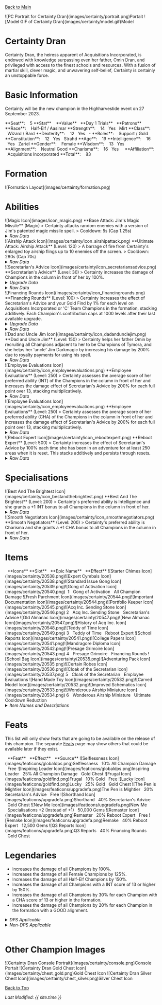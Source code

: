[Back to Main](index.md)

<span class="championPortraitsRow">
    <span class="championPortraitsImage">
        ![PC Portrait for Certainty Dran](images/certainty/portrait.png)Portait
    </span>
    <span class="championPortraitsImage">
        ![Model GIF of Certainty Dran](images/certainty/model.gif)Model
    </span>
</span>

# Certainty Dran

Certainty Dran, the heiress apparent of Acquisitions Incorporated, is endowed with knowledge surpassing even her father, Omin Dran, and privileged with access to the finest schools and resources. With a fusion of martial skill, clever magic, and unwavering self-belief, Certainty is certainly an unstoppable force.

# Basic Information

Certainty will be the new champion in the Highharvestide event on 27 September 2023.

<span class="champStatsTableColumn">
    <span class="champStatsTableRow">
        <span class="champStatsTableInfoHeader">
            <span style="margin-right:4px;">**Seat**:</span>
        </span>
        <span class="champStatsTableInfo">
            <span style="margin-left:8px;">5</span>
        </span>
        <span class="champStatsTableStatHeader">
            <span style="margin-right:4px;">**Stat**</span>
        </span>
        <span class="champStatsTableStatsHeader">
            <span style="margin-left:8px;">**Value**</span>
        </span>
        <span class="champStatsTableTrialsHeader">
            <span style="margin-left:8px;">**Day 1 Trials**</span>
        </span>
        <span class="champStatsTablePatronsHeader">
            <span style="margin-left:8px;">**Patrons**</span>
        </span>
    </span>
    <span class="champStatsTableRow">
        <span class="champStatsTableInfoHeader">
            <span style="margin-right:4px;">**Race**:</span>
        </span>
        <span class="champStatsTableInfo">
            <span style="margin-left:8px;">Half-Elf / Aasimar</span>
        </span>
        <span class="champStatsTableStatHeader">
            <span style="margin-right:4px;">**Strength**:</span>
        </span>
        <span class="champStatsTableStats">
            <span style="margin-left:8px;">14</span>
        </span>
        <span class="champStatsTableTrials">
            <span style="margin-left:8px;">Yes</span>
        </span>
        <span class="champStatsTablePatrons">
            <span style="margin-left:8px;">Mirt</span>
        </span>
    </span>
    <span class="champStatsTableRow">
        <span class="champStatsTableInfoHeader">
            <span style="margin-right:4px;">**Class**:</span>
        </span>
        <span class="champStatsTableInfo">
            <span style="margin-left:8px;">Wizard / Bard</span>
        </span>
        <span class="champStatsTableStatHeader">
            <span style="margin-right:4px;">**Dexterity**:</span>
        </span>
        <span class="champStatsTableStats">
            <span style="margin-left:8px;">12</span>
        </span>
        <span class="champStatsTableTrials">
            <span style="margin-left:8px;">Yes</span>
        </span>
        <span class="champStatsTablePatrons">
            <span style="margin-left:8px;">-</span>
        </span>
    </span>
    <span class="champStatsTableRow">
        <span class="champStatsTableInfoHeader">
            <span style="margin-right:4px;">**Roles**:</span>
        </span>
        <span class="champStatsTableInfo">
            <span style="margin-left:8px;">Support / Gold</span>
        </span>
        <span class="champStatsTableStatHeader">
            <span style="margin-right:4px;">**Constitution**:</span>
        </span>
        <span class="champStatsTableStats">
            <span style="margin-left:8px;">12</span>
        </span>
        <span class="champStatsTableTrials">
            <span style="margin-left:8px;">Yes</span>
        </span>
        <span class="champStatsTablePatrons">
            <span style="margin-left:8px;">Strahd</span>
        </span>
    </span>
    <span class="champStatsTableRow">
        <span class="champStatsTableInfoHeader">
            <span style="margin-right:4px;">**Age**:</span>
        </span>
        <span class="champStatsTableInfo">
            <span style="margin-left:8px;">19</span>
        </span>
        <span class="champStatsTableStatHeader">
            <span style="margin-right:4px;">**Intelligence**:</span>
        </span>
        <span class="champStatsTableStats">
            <span style="margin-left:8px;">16</span>
        </span>
        <span class="champStatsTableTrials">
            <span style="margin-left:8px;">Yes</span>
        </span>
        <span class="champStatsTablePatrons">
            <span style="margin-left:8px;">Zariel</span>
        </span>
    </span>
    <span class="champStatsTableRow">
        <span class="champStatsTableInfoHeader">
            <span style="margin-right:4px;">**Gender**:</span>
        </span>
        <span class="champStatsTableInfo">
            <span style="margin-left:8px;">Female</span>
        </span>
        <span class="champStatsTableStatHeader">
            <span style="margin-right:4px;">**Wisdom**:</span>
        </span>
        <span class="champStatsTableStats">
            <span style="margin-left:8px;">13</span>
        </span>
        <span class="champStatsTableTrials">
            <span style="margin-left:8px;">Yes</span>
        </span>
        <span class="champStatsTablePatrons">
            <span style="margin-left:8px;">&nbsp;</span>
        </span>
    </span>
    <span class="champStatsTableRow">
        <span class="champStatsTableInfoHeader">
            <span style="margin-right:4px;">**Alignment**:</span>
        </span>
        <span class="champStatsTableInfo">
            <span style="margin-left:8px;">Neutral Good</span>
        </span>
        <span class="champStatsTableStatHeader">
            <span style="margin-right:4px;">**Charisma**:</span>
        </span>
        <span class="champStatsTableStats">
            <span style="margin-left:8px;">16</span>
        </span>
        <span class="champStatsTableTrials">
            <span style="margin-left:8px;">Yes</span>
        </span>
        <span class="champStatsTablePatrons">
            <span style="margin-left:8px;">&nbsp;</span>
        </span>
    </span>
    <span class="champStatsTableRow">
        <span class="champStatsTableInfoHeader">
            <span style="margin-right:4px;">**Affiliation**:</span>
        </span>
        <span class="champStatsTableInfo">
            <span style="margin-left:8px;">Acquisitions Incorporated</span>
        </span>
        <span class="champStatsTableStatHeader">
            <span style="margin-right:4px;">**Total**:</span>
        </span>
        <span class="champStatsTableStats">
            <span style="margin-left:8px;">83</span>
        </span>
        <span class="champStatsTableTrials">
            <span style="margin-left:8px;">&nbsp;</span>
        </span>
        <span class="champStatsTablePatrons">
            <span style="margin-left:8px;">&nbsp;</span>
        </span>
    </span>
</span>

# Formation

<span class="formationBorder">
    ![Formation Layout](images/certainty/formation.png)
</span>

# Abilities

<div markdown="1" class="abilityBorder"><div markdown="1" class="abilityBorderInner">
![Magic Icon](images/icon_magic.png) **Base Attack: Jim's Magic Missile** (Magic)
> Certainty attacks random enemies with a version of Jim's patented magic missile spell.  
> Cooldown: 5s (Cap 1.25s)
<details><summary><em>Raw Data</em></summary>
<p>
<pre>
{
    "description": "Certainty attacks random enemies with a version of Jim's patented magic missile spell.",
    "long_description": "",
    "damage_modifier": 1,
    "damage_types": ["magic"],
    "graphic_id": 0,
    "target": "random",
    "aoe_radius": 0,
    "tags": [
        "monster",
        "ranged"
    ],
    "num_targets": 2,
    "animations": [{
        "projectile_count": 2,
        "hit_sound": 133,
        "shoot_offset_y": -80,
        "shoot_offset_x": 50,
        "shoot_sound": 149,
        "projectile_delay_no_pause": 0.2,
        "type": "ranged_attack",
        "projectile": "magic_missile",
        "hold_shoot_frame": false,
        "shoot_frame": 3
    }],
    "name": "Jim's Magic Missile",
    "cooldown": 5,
    "id": 682
}
</pre>
</p>
</details>
</div></div>

<div markdown="1" class="abilityBorder"><div markdown="1" class="abilityBorderInner">
![Airship Attack Icon](images/certainty/icon_airshipattack.png) **Ultimate Attack: Airship Attack** (Level: 120)
> A barrage of fire from Certainty's enlarged toy airship flings up to 10 enemies off the screen.  
> Cooldown: 280s (Cap 70s)
<details><summary><em>Raw Data</em></summary>
<p>
<pre>
{
    "description": "A barrage of fire from Certainty's enlarged toy airship flings up to 10 enemies off the screen.",
    "long_description": "A barrage of fire from Certainty's enlarged toy airship flings up to 10 enemies off the screen.",
    "damage_modifier": 0.03,
    "damage_types": ["magic"],
    "graphic_id": 20577,
    "target": "all",
    "aoe_radius": 0,
    "tags": [
        "ranged",
        "ultimate"
    ],
    "num_targets": 0,
    "animations": [{
        "projectile_details": {
            "trail": {
                "scale_lerp": [
                    {
                        "x": 0.5,
                        "y": 0.5
                    },
                    {
                        "x": 0,
                        "y": 0
                    }
                ],
                "lifespan": 0.5,
                "initial_velocity": {
                    "x": 0,
                    "y": 0
                },
                "alpha_lerp": {
                    "0": 0,
                    "1": 0,
                    "0.1": 0.5
                },
                "particle_graphic_ids": [693],
                "spawn_rate": 150,
                "velocity_jitter": {
                    "x": 30,
                    "y": 30
                }
            },
            "projectile_graphic_id": 20530,
            "projectile_speed": 2000,
            "hash": "9ba15ca9aad1c276fcc13c07c5633f04"
        },
        "ultimate": "certainty",
        "type": "ultimate_attack"
    }],
    "name": "Airship Attack",
    "cooldown": 280,
    "id": 683
}
</pre>
</p>
</details>
</div></div>

<div markdown="1" class="abilityBorder"><div markdown="1" class="abilityBorderInner">
![Secretarian's Advice Icon](images/certainty/icon_secretariansadvice.png) **Secretarian's Advice** (Level: 30)
> Certainty increases the damage of Champions in the column in front of her by 100%.
<details><summary><em>Upgrade Data</em></summary>
<p>
<pre>
Upgrades:
       80: 100%
      170: 100%
      300: 100%
      470: 100%
      620: 100%
      770: 100%
      900: 100%
    1,030: 100%
    1,150: 100%
    1,280: 100%
    1,400: 100%
    1,530: 100%
    1,660: 100%
    1,800: 100%
    1,920: 100%
    2,050: 100%
    2,180: 100%
    2,300: 100%
    2,430: 100%

    Total Upgrade Bonus: 5.24e07%
</pre>
</p>
</details>
<details><summary><em>Raw Data</em></summary>
<p>
<pre>
{
    "static_dps_mult": null,
    "required_level": 30,
    "effect": "effect_def,1675",
    "tip_text": "Certainty increases the damage of Champions in the column in front of her.",
    "name": "Secretarian's Advice",
    "id": 12505,
    "hero_id": 138,
    "upgrade_type": "unlock_ability",
    "default_enabled": 1,
    "required_upgrade_id": 0
}
{
    "effect_keys": [{
        "off_when_benched": true,
        "effect_string": "hero_dps_multiplier_mult,100",
        "targets": ["next_col"]
    }],
    "requirements": "",
    "description": {"desc": "Certainty increases the damage of Champions in the column in front of her by $(amount)%."},
    "id": 1675,
    "flavour_text": "",
    "graphic_id": 20573,
    "properties": {
        "is_formation_ability": true,
        "owner_use_outgoing_description": true
    }
}
</pre>
</p>
</details>
</div></div>

<div markdown="1" class="abilityBorder"><div markdown="1" class="abilityBorderInner">
![Financing Rounds Icon](images/certainty/icon_financingrounds.png) **Financing Rounds** (Level: 100)
> Certainty increases the effect of Secretarian's Advice and your Gold Find by 1% for each level on Acquisitions Incorporated or 'C' Team Champions in the formation, stacking additively. Each Champion's contribution caps at 1000 levels after their last available upgrade.
<details><summary><em>Upgrade Data</em></summary>
<p>
<pre>
Upgrades:
    1,250: 100%
    2,490: 100%

    Total Upgrade Bonus: 300%
</pre>
</p>
</details>
<details><summary><em>Raw Data</em></summary>
<p>
<pre>
{
    "static_dps_mult": null,
    "required_level": 100,
    "effect": "effect_def,1677",
    "name": "Financing Rounds",
    "id": 12507,
    "hero_id": 138,
    "upgrade_type": "unlock_ability",
    "default_enabled": 1,
    "required_upgrade_id": 0
}
{
    "effect_keys": [
        {
            "max_levels_past_soft_cap": 1000,
            "amount_updated_listeners": [
                "hero_level_changed",
                "area_completed",
                "slot_changed"
            ],
            "stacks_multiply": false,
            "off_when_benched": true,
            "amount_func": "add",
            "stack_func": "per_hero_level_past_softcap",
            "per_hero_expr": "floor(max(has_tag_acqinc,has_tag_cteam)*min(hero_level,hero_softcap+max_levels_past_soft_cap))",
            "effect_string": "gold_multiplier_mult,1"
        },
        {
            "max_levels_past_soft_cap": 1000,
            "amount_updated_listeners": [
                "hero_level_changed",
                "area_completed",
                "slot_changed"
            ],
            "stacks_multiply": false,
            "off_when_benched": true,
            "show_bonus": true,
            "amount_func": "add",
            "stack_func": "per_hero_level_past_softcap",
            "per_hero_expr": "floor(max(has_tag_acqinc,has_tag_cteam)*min(hero_level,hero_softcap+max_levels_past_soft_cap))",
            "effect_string": "buff_upgrade,1,12505"
        }
    ],
    "requirements": "",
    "description": {"desc": "Certainty increases the effect of Secretarian's Advice and your Gold Find by $(not_buffed amount)% for each level on Acquisitions Incorporated or 'C' Team Champions in the formation, stacking additively. Each Champion's contribution caps at $(max_levels_past_soft_cap) levels after their last available upgrade."},
    "id": 1677,
    "flavour_text": "",
    "graphic_id": 20571,
    "properties": {
        "indexed_effect_properties": true,
        "is_formation_ability": true,
        "owner_use_outgoing_description": true,
        "per_effect_index_bonuses": false
    }
}
</pre>
</p>
</details>
</div></div>

<div markdown="1" class="abilityBorder"><div markdown="1" class="abilityBorderInner">
![Dad and Uncle Jim Icon](images/certainty/icon_dadandunclejim.png) **Dad and Uncle Jim** (Level: 150)
> Certainty helps her father Omin by recruiting all Champions adjacent to her to be Champions of Tymora, and she helps her 'uncle' Jim Darkmagic by increasing his damage by 200% due to royalty payments for using his spell.
<details><summary><em>Raw Data</em></summary>
<p>
<pre>
{
    "static_dps_mult": null,
    "required_level": 150,
    "effect": "effect_def,1678",
    "name": "Dad and Uncle Jim",
    "id": 12508,
    "hero_id": 138,
    "upgrade_type": "unlock_ability",
    "default_enabled": 1,
    "required_upgrade_id": 0
}
{
    "effect_keys": [
        {
            "amount_updated_listeners": [
                "slot_changed",
                "hero_level_changed"
            ],
            "off_when_benched": true,
            "add_targets": [{
                "use_source_as_base_slot": true,
                "type": "adj"
            }],
            "effect_string": "add_target_to_upgrade,,12299"
        },
        {
            "amount_updated_listeners": ["slot_changed"],
            "effect_string": "hero_dps_multiplier_mult,200",
            "targets": [{
                "hero_ids": [
                    48,
                    108
                ],
                "type": "heroes"
            }]
        }
    ],
    "requirements": "",
    "description": {"desc": "Certainty helps her father Omin by recruiting all Champions adjacent to her to be Champions of Tymora, and she helps her 'uncle' Jim Darkmagic by increasing his damage by $(amount___2)% due to royalty payments for using his spell."},
    "id": 1678,
    "flavour_text": "",
    "graphic_id": 20569,
    "properties": {
        "indexed_effect_properties": true,
        "is_formation_ability": true,
        "default_bonus_index": 0,
        "owner_use_outgoing_description": true,
        "per_effect_index_bonuses": true
    }
}
</pre>
</p>
</details>
</div></div>

<div markdown="1" class="abilityBorder"><div markdown="1" class="abilityBorderInner">
![Employee Evaluations Icon](images/certainty/icon_employeeevaluations.png) **Employee Evaluations** (Level: 250)
> Certainty assesses the average score of her preferred ability (INT) of the Champions in the column in front of her and increases the damage effect of Secretarian's Advice by 200% for each full point over 13, stacking multiplicatively.
<details><summary><em>Raw Data</em></summary>
<p>
<pre>
{
    "static_dps_mult": null,
    "required_level": 250,
    "effect": "effect_def,1679",
    "name": "Employee Evaluations",
    "id": 12509,
    "hero_id": 138,
    "upgrade_type": "unlock_ability",
    "default_enabled": 1,
    "required_upgrade_id": 12510
}
{
    "effect_keys": [{
        "amount_updated_listeners": [
            "slot_changed",
            "feat_changed"
        ],
        "stacks_multiply": true,
        "off_when_benched": true,
        "show_bonus": true,
        "per_hero_targets": ["next_col"],
        "amount_func": "mult",
        "stack_func": "per_hero_attribute",
        "min_stat_amount": 13,
        "per_hero_expr": "int",
        "effect_string": "buff_upgrade,200,12505",
        "post_process_expr": "max(0,input/max(1,num_targets)-min_stat_amount)"
    }],
    "requirements": "",
    "description": {"desc": "Certainty assesses the average score of her preferred ability (INT) of the Champions in the column in front of her and increases the damage effect of Secretarian's Advice by $(not_buffed amount)% for each full point over $(min_stat_amount), stacking multiplicatively."},
    "id": 1679,
    "flavour_text": "",
    "graphic_id": 20570,
    "properties": {
        "is_formation_ability": true,
        "owner_use_outgoing_description": true
    }
}
</pre>
</p>
</details>
</div></div>

<div markdown="1" class="abilityBorder"><div markdown="1" class="abilityBorderInner">
![Employee Evaluations Icon](images/certainty/icon_employeeevaluations.png) **Employee Evaluations** (Level: 250)
> Certainty assesses the average score of her preferred ability (CHA) of the Champions in the column in front of her and increases the damage effect of Secretarian's Advice by 200% for each full point over 13, stacking multiplicatively.
<details><summary><em>Raw Data</em></summary>
<p>
<pre>
{
    "static_dps_mult": null,
    "required_level": 250,
    "effect": "effect_def,1682",
    "name": "Employee Evaluations",
    "id": 12975,
    "hero_id": 138,
    "upgrade_type": "unlock_ability",
    "default_enabled": 1,
    "required_upgrade_id": 12511
}
{
    "effect_keys": [{
        "amount_updated_listeners": [
            "slot_changed",
            "feat_changed"
        ],
        "stacks_multiply": true,
        "off_when_benched": true,
        "show_bonus": true,
        "per_hero_targets": ["next_col"],
        "amount_func": "mult",
        "stack_func": "per_hero_attribute",
        "min_stat_amount": 13,
        "per_hero_expr": "cha",
        "effect_string": "buff_upgrade,200,12505",
        "post_process_expr": "max(0,input/max(1,num_targets)-min_stat_amount)"
    }],
    "requirements": "",
    "description": {"desc": "Certainty assesses the average score of her preferred ability (CHA) of the Champions in the column in front of her and increases the damage effect of Secretarian's Advice by $(not_buffed amount)% for each full point over $(min_stat_amount), stacking multiplicatively."},
    "id": 1682,
    "flavour_text": "",
    "graphic_id": 20570,
    "properties": {
        "is_formation_ability": true,
        "owner_use_outgoing_description": true
    }
}
</pre>
</p>
</details>
</div></div>

<div markdown="1" class="abilityBorder"><div markdown="1" class="abilityBorderInner">
![Reboot Expert Icon](images/certainty/icon_rebootexpert.png) **Reboot Expert** (Level: 500)
> Certainty increases the effect of Secretarian's Advice by 100% each time she has been in an adventure for at least 250 areas when it is reset. This stacks additively and persists through resets.
<details><summary><em>Raw Data</em></summary>
<p>
<pre>
{
    "static_dps_mult": null,
    "required_level": 500,
    "effect": "effect_def,1676",
    "tip_text": "Certainty increases her effectiveness as you thoroughly complete  adventures with her.",
    "name": "Reboot Expert",
    "id": 12506,
    "hero_id": 138,
    "upgrade_type": "unlock_ability",
    "default_enabled": 1,
    "required_upgrade_id": 0
}
{
    "effect_keys": [
        {
            "stack_title": "Reboot Stacks",
            "manual_stacking": true,
            "stacks_multiply": false,
            "show_bonus": true,
            "effect_string": "buff_upgrade,100,12505"
        },
        {
            "effect_string": "certainty_reboot_expert",
            "buff_index": 0,
            "num_areas": 250
        }
    ],
    "requirements": "",
    "description": {
        "pre": "Certainty increases the effect of Secretarian's Advice by $(amount)% each time she has been in an adventure for at least $(num_areas___2) areas when it is reset. This stacks additively and persists through resets.",
        "conditions": [{
            "condition": "not static_desc",
            "desc": "^^Current Adventure:$(certainty_reboot_desc)"
        }]
    },
    "id": 1676,
    "flavour_text": "",
    "graphic_id": 20572,
    "properties": {
        "indexed_effect_properties": true,
        "is_formation_ability": true,
        "default_bonus_index": 0,
        "owner_use_outgoing_description": true,
        "per_effect_index_bonuses": true
    }
}
</pre>
</p>
</details>
</div></div>

# Specialisations

<div markdown="1" class="abilityBorder"><div markdown="1" class="abilityBorderInner">
![Best And The Brightest Icon](images/certainty/icon_bestandthebrightest.png) **Best And The Brightest** (Level: 200)
> Certainty's preferred ability is Intelligence and she grants a +1 INT bonus to all Champions in the column in front of her.
<details><summary><em>Raw Data</em></summary>
<p>
<pre>
{
    "static_dps_mult": null,
    "specialization_name": "Best And The Brightest",
    "required_level": 200,
    "effect": "effect_def,1680",
    "name": "Best And The Brightest",
    "specialization_graphic_id": 20575,
    "id": 12510,
    "hero_id": 138,
    "upgrade_type": "unlock_ability",
    "default_enabled": 1,
    "required_upgrade_id": 0,
    "specialization_description": "Certainty increases the Intelligence of Champions in the column in front of her."
}
{
    "effect_keys": [{
        "amount_updated_listeners": [
            "slot_changed",
            "feat_changed"
        ],
        "effect_string": "increase_ability_score_not_always_on,int,1",
        "targets": ["next_col"]
    }],
    "requirements": "",
    "description": {"desc": "Certainty's preferred ability is Intelligence and she grants a +$(amount) INT bonus to all Champions in the column in front of her."},
    "id": 1680,
    "flavour_text": "",
    "graphic_id": 20842,
    "properties": {
        "is_formation_ability": true,
        "owner_use_outgoing_description": true,
        "type": "upgrade"
    }
}
</pre>
</p>
</details>
</div></div>

<div markdown="1" class="abilityBorder"><div markdown="1" class="abilityBorderInner">
![Smooth Negotiators Icon](images/certainty/icon_smoothnegotiators.png) **Smooth Negotiators** (Level: 200)
> Certainty's preferred ability is Charisma and she grants a +1 CHA bonus to all Champions in the column in front of her.
<details><summary><em>Raw Data</em></summary>
<p>
<pre>
{
    "static_dps_mult": null,
    "specialization_name": "Smooth Negotiators",
    "required_level": 200,
    "effect": "effect_def,1681",
    "name": "Smooth Negotiators",
    "specialization_graphic_id": 20576,
    "id": 12511,
    "hero_id": 138,
    "upgrade_type": "unlock_ability",
    "default_enabled": 1,
    "required_upgrade_id": 0,
    "specialization_description": "Certainty increases the Charisma of Champions in the column in front of her."
}
{
    "effect_keys": [{
        "amount_updated_listeners": [
            "slot_changed",
            "feat_changed"
        ],
        "effect_string": "increase_ability_score_not_always_on,cha,1",
        "targets": ["next_col"]
    }],
    "requirements": "",
    "description": {"desc": "Certainty's preferred ability is Charisma and she grants a +$(amount) CHA bonus to all Champions in the column in front of her."},
    "id": 1681,
    "flavour_text": "",
    "graphic_id": 20843,
    "properties": {
        "is_formation_ability": true,
        "owner_use_outgoing_description": true,
        "type": "upgrade"
    }
}
</pre>
</p>
</details>
</div></div>

# Items

<span class="itemTableColumn">
    <span class="itemTableRowHeader">
        <span class="itemTableIcon" style="align-items:center;">
            <span style="margin-left:8px;">**Icons**</span>
        </span>
        <span class="itemTableSlot">
            <span>**Slot**</span>
        </span>
        <span class="itemTableName">
            <span style="margin-left: 8px;">**Epic Name**</span>
        </span>
        <span class="itemTableEffect">
            <span style="margin-left: 8px;">**Effect**</span>
        </span>
    </span>
    <span class="itemTableRow">
        <span class="itemTableIcon" style="align-items:center;">
            <span class="itemTableIcon1">![Starter Chimes Icon](images/certainty/20538.png)</span><span class="itemTableIcon2">![Expert Cymbals Icon](images/certainty/20538.png)</span><span class="itemTableIcon3">![Standard Issue Gong Icon](images/certainty/20539.png)</span><span class="itemTableIcon4">![Gong of Activation Icon](images/certainty/20540.png)</span><span class="itemTableGE">&nbsp;</span>
        </span>
        <span class="itemTableSlot">
            <span>1</span>
        </span>
        <span class="itemTableName">
            <span style="margin-left: 8px;">Gong of Activation</span>
        </span>
        <span class="itemTableEffect">
            <span style="margin-left: 8px;">All Champion Damage</span>
        </span>
    </span>
    <span class="itemTableRow">
        <span class="itemTableIcon" style="align-items:center;">
            <span class="itemTableIcon1">![Fresh Parchment Icon](images/certainty/20544.png)</span><span class="itemTableIcon2">![Important Documentation Icon](images/certainty/20544.png)</span><span class="itemTableIcon3">![Portfolio Keeper Icon](images/certainty/20545.png)</span><span class="itemTableIcon4">![Acq Inc. Sending Stone Icon](images/certainty/20546.png)</span>
        </span>
        <span class="itemTableSlot">
            <span>2</span>
        </span>
        <span class="itemTableName">
            <span style="margin-left: 8px;">Acq Inc. Sending Stone</span>
        </span>
        <span class="itemTableEffect">
            <span style="margin-left: 8px;">Secretarian's Advice</span>
        </span>
    </span>
    <span class="itemTableRow">
        <span class="itemTableIcon" style="align-items:center;">
            <span class="itemTableIcon1">![Old Almanac Icon](images/certainty/20547.png)</span><span class="itemTableIcon2">![New Almanac Icon](images/certainty/20547.png)</span><span class="itemTableIcon3">![History of Acq Inc. Icon](images/certainty/20548.png)</span><span class="itemTableIcon4">![Teddy of Time Icon](images/certainty/20549.png)</span>
        </span>
        <span class="itemTableSlot">
            <span>3</span>
        </span>
        <span class="itemTableName">
            <span style="margin-left: 8px;">Teddy of Time</span>
        </span>
        <span class="itemTableEffect">
            <span style="margin-left: 8px;">Reboot Expert</span>
        </span>
    </span>
    <span class="itemTableRow">
        <span class="itemTableIcon" style="align-items:center;">
            <span class="itemTableIcon1">![School Reports Icon](images/certainty/20541.png)</span><span class="itemTableIcon2">![College Papers Icon](images/certainty/20541.png)</span><span class="itemTableIcon3">![Mandragore Diploma Icon](images/certainty/20542.png)</span><span class="itemTableIcon4">![Presage Grimoire Icon](images/certainty/20543.png)</span>
        </span>
        <span class="itemTableSlot">
            <span>4</span>
        </span>
        <span class="itemTableName">
            <span style="margin-left: 8px;">Presage Grimoire</span>
        </span>
        <span class="itemTableEffect">
            <span style="margin-left: 8px;">Financing Rounds</span>
        </span>
    </span>
    <span class="itemTableRow">
        <span class="itemTableIcon" style="align-items:center;">
            <span class="itemTableIcon1">![School Bag Icon](images/certainty/20535.png)</span><span class="itemTableIcon2">![Adventuring Pack Icon](images/certainty/20535.png)</span><span class="itemTableIcon3">![Certain Robes Icon](images/certainty/20536.png)</span><span class="itemTableIcon4">![Cloak of the Secretarian Icon](images/certainty/20537.png)</span>
        </span>
        <span class="itemTableSlot">
            <span>5</span>
        </span>
        <span class="itemTableName">
            <span style="margin-left: 8px;">Cloak of the Secretarian</span>
        </span>
        <span class="itemTableEffect">
            <span style="margin-left: 8px;">Employee Evaluations</span>
        </span>
    </span>
    <span class="itemTableRow">
        <span class="itemTableIcon" style="align-items:center;">
            <span class="itemTableIcon1">![Hand Made Toy Icon](images/certainty/20532.png)</span><span class="itemTableIcon2">![Carved Model Icon](images/certainty/20532.png)</span><span class="itemTableIcon3">![Improved Schematics Icon](images/certainty/20533.png)</span><span class="itemTableIcon4">![Wonderous Airship Miniature Icon](images/certainty/20534.png)</span>
        </span>
        <span class="itemTableSlot">
            <span>6</span>
        </span>
        <span class="itemTableName">
            <span style="margin-left: 8px;">Wonderous Airship Miniature</span>
        </span>
        <span class="itemTableEffect">
            <span style="margin-left: 8px;">Ultimate Cooldown Reduction</span>
        </span>
    </span>
</span>

<details><summary><em>Item Names and Descriptions</em></summary>
<p>
<pre>
Slot 1:
             Starter Chimes: A gift from Dad. He said I should play these while Uncle Jim is
                             reading.
             Expert Cymbals: They said these didn't fit in the school marching band, but I did
                             it anyway.
        Standard Issue Gong: What do you mean a gong isn't a real instrument?! Are you looking
                             for a fight?!
         Gong of Activation: This was lying around headquarters. Dad said something about an
                             acid pit?

Slot 2:
            Fresh Parchment: If you don't get how exciting fresh parchment is -- we can be
                             friends.
    Important Documentation: These papers just hold the fate of the company in them, no big
                             deal.
           Portfolio Keeper: I wanted something more colorful, but Uncle K'thriss wanted it
                             spooky.
     Acq Inc. Sending Stone: Every Acq Inc. member has one of these. The important ones anyway.

Slot 3:
                Old Almanac: Found this in my room when I was a kid. No idea where it came
                             from.
                New Almanac: OH! So I -- OKAY, now I get what's going on. Hang on, be right
                             back.
        History of Acq Inc.: This book writes itself. I wonder what happens when it runs out of
                             pages.
              Teddy of Time: A strange, bald man gave me this in the Feywild. Is that weird?

Slot 4:
             School Reports: Oh, these are just some college papers I aced when I was eight.
             College Papers: I told my professors I deserved an A++, but they said 'that isn't
                             real.'
         Mandragore Diploma: Did you know diplomas could be magic items?
           Presage Grimoire: It's not that the contents are a secret, you just can't read it.

Slot 5:
                 School Bag: Dad thought it was adorable that, as a kid, I put the AI on this
                             all by myself.
           Adventuring Pack: I made this look so cool they turned it into actual merch.
              Certain Robes: This is called 'style.' Look it up.
   Cloak of the Secretarian: Oh, this old thing?

Slot 6:
              Hand Made Toy: I never found out who made this. But I loved it when I was a kid.
               Carved Model: I made this one on my own when I lost my childhood one. Just to
                             show I could.
        Improved Schematics: I've got some BIG plans. For a thing.
Wonderous Airship Miniature: Had to call in a lot of favors for this, but now I have an
                             emergency airship!
</pre>
</p>
</details>

# Feats

This list will only show feats that are going to be available on the release of this champion. The separate [Feats](feats.md) page may show others that could be available later if they exist.

<span class="featTableColumn">
    <span class="featTableRowHeader">
        <span class="featTableIcon1">
            <span style="margin-left:8px;">**Feat**</span>
        </span>
        <span class="featTableEffect">
            <span style="margin-left: 8px;">**Effect**</span>
        </span>
        <span class="featTableSource">
            <span style="margin-left: 8px;">**Source**</span>
        </span>
    </span>
    <span class="featTableRow">
        <span class="featTableIcon2">
            ![Selflessness Icon](images/featicons/globaldps.png)Selflessness
        </span>
        <span class="featTableEffect">
            <span style="margin-left: 8px;">10% All Champion Damage</span>
        </span>
        <span class="featTableSource">
            <span style="margin-left: 8px;">Free</span>
        </span>
    </span>
    <span class="featTableRow">
        <span class="featTableIcon3">
            ![Inspiring Leader Icon](images/featicons/globaldps.png)Inspiring Leader
        </span>
        <span class="featTableEffect">
            <span style="margin-left: 8px;">25% All Champion Damage</span>
        </span>
        <span class="featTableSource">
            <span style="margin-left: 8px;">Gold Chest</span>
        </span>
    </span>
    <span class="featTableRow">
        <span class="featTableIcon2">
            ![Frugal Icon](images/featicons/goldfind.png)Frugal
        </span>
        <span class="featTableEffect">
            <span style="margin-left: 8px;">10% Gold</span>
        </span>
        <span class="featTableSource">
            <span style="margin-left: 8px;">Free</span>
        </span>
    </span>
    <span class="featTableRow">
        <span class="featTableIcon3">
            ![Lucky Icon](images/featicons/goldfind.png)Lucky
        </span>
        <span class="featTableEffect">
            <span style="margin-left: 8px;">25% Gold</span>
        </span>
        <span class="featTableSource">
            <span style="margin-left: 8px;">Gold Chest</span>
        </span>
    </span>
    <span class="featTableRow">
        <span class="featTableIcon2">
            ![The Pen is Mightier Icon](images/featicons/upgradefa.png)The Pen is Mightier
        </span>
        <span class="featTableEffect">
            <span style="margin-left: 8px;">20% Secretarian's Advice</span>
        </span>
        <span class="featTableSource">
            <span style="margin-left: 8px;">Free</span>
        </span>
    </span>
    <span class="featTableRow">
        <span class="featTableIcon3">
            ![Shorthand Icon](images/featicons/upgradefa.png)Shorthand
        </span>
        <span class="featTableEffect">
            <span style="margin-left: 8px;">40% Secretarian's Advice</span>
        </span>
        <span class="featTableSource">
            <span style="margin-left: 8px;">Gold Chest</span>
        </span>
    </span>
    <span class="featTableRow">
        <span class="featTableIcon4">
            ![New Me Icon](images/featicons/upgradefa.png)New Me
        </span>
        <span class="featTableEffect">
            <span style="margin-left: 8px;">Specialisations +2 (Instead of +1)</span>
        </span>
        <span class="featTableSource">
            <span style="margin-left: 8px;">50,000 Gems</span>
        </span>
    </span>
    <span class="featTableRow">
        <span class="featTableIcon2">
            ![Remaster Icon](images/featicons/upgradefa.png)Remaster
        </span>
        <span class="featTableEffect">
            <span style="margin-left: 8px;">20% Reboot Expert</span>
        </span>
        <span class="featTableSource">
            <span style="margin-left: 8px;">Free</span>
        </span>
    </span>
    <span class="featTableRow">
        <span class="featTableIcon3">
            ![Remake Icon](images/featicons/upgradefa.png)Remake
        </span>
        <span class="featTableEffect">
            <span style="margin-left: 8px;">40% Reboot Expert</span>
        </span>
        <span class="featTableSource">
            <span style="margin-left: 8px;">12,500 Gems</span>
        </span>
    </span>
    <span class="featTableRow">
        <span class="featTableIcon3">
            ![Q3 Reports Icon](images/featicons/upgradefa.png)Q3 Reports
        </span>
        <span class="featTableEffect">
            <span style="margin-left: 8px;">40% Financing Rounds</span>
        </span>
        <span class="featTableSource">
            <span style="margin-left: 8px;">Gold Chest</span>
        </span>
    </span>
</span>

# Legendaries

* Increases the damage of all Champions by 100%.
* Increases the damage of all Female Champions by 125%.
* Increases the damage of all Half-Elf Champions by 150%.
* Increases the damage of all Champions with a INT score of 13 or higher by 150%.
* Increases the damage of all Champions by 30% for each Champion with a CHA score of 13 or higher in the formation.
* Increases the damage of all Champions by 20% for each Champion in the formation with a GOOD alignment.

<details><summary><em>DPS Applicable</em></summary>
<p>
<pre>
     Arkhan: 3 / 6
    Artemis: 4 / 6
    Asharra: 5 / 6
      Azaka: 4 / 6
     Binwin: 3 / 6
   Birdsong: 5 / 6
Black Viper: 4 / 6
 Catti-brie: 5 / 6
     D'hani: 4 / 6
     Delina: 5 / 6
     Drizzt: 3 / 6
    Farideh: 5 / 6
        Fen: 5 / 6
      Grimm: 3 / 6
     Gromma: 4 / 6
       Ishi: 4 / 6
    Jaheira: 5 / 6
    Jamilah: 4 / 6
   Jarlaxle: 4 / 6
        Jim: 4 / 6
       Kent: 4 / 6
      Krond: 4 / 6
       Krux: 3 / 6
    Lae'zel: 4 / 6
     Lucius: 3 / 6
      Makos: 4 / 6
      Minsc: 3 / 6
      NERDS: 3 / 6
     Nahara: 4 / 6
      Nixie: 4 / 6
      Nrakk: 3 / 6
     Orisha: 5 / 6
      Rosie: 4 / 6
      Strix: 5 / 6
    Torogar: 3 / 6
     Warden: 3 / 6
    Warduke: 3 / 6
     Yorven: 3 / 6
      Zorbu: 3 / 6
</pre>
</p>
</details>
<details><summary><em>Non-DPS Applicable</em></summary>
<p>
<pre>
          Aila: 4 / 6
       Alyndra: 5 / 6
       Antrius: 3 / 6
      Astarion: 4 / 6
         Avren: 5 / 6
          BBEG: 4 / 6
       Baeloth: 4 / 6
      Barrowin: 4 / 6
        Beadle: 4 / 6
       Blooshi: 5 / 6
          Brig: 3 / 6
       Bruenor: 3 / 6
       Celeste: 4 / 6
Certainty Dran: 6 / 6
       Corazón: 4 / 6
        Deekin: 3 / 6
       Desmond: 3 / 6
           Dob: 4 / 6
        Donaar: 3 / 6
    Dragonbait: 4 / 6
Dungeon Master: 4 / 6
        Egbert: 3 / 6
      Ellywick: 5 / 6
        Evelyn: 4 / 6
     Ezmerelda: 5 / 6
        Freely: 3 / 6
       Gazrick: 4 / 6
       Havilar: 4 / 6
      Hew Maan: 4 / 6
         Hitch: 4 / 6
         Imoen: 5 / 6
      K'thriss: 4 / 6
         Korth: 3 / 6
         Krull: 3 / 6
        Krydle: 5 / 6
       Lazaapz: 5 / 6
         Mehen: 4 / 6
          Melf: 4 / 6
      Merilwen: 5 / 6
         Miria: 5 / 6
        Môrgæn: 5 / 6
        Nayeli: 4 / 6
         Nerys: 4 / 6
        Nordom: 4 / 6
          Nova: 5 / 6
          Omin: 4 / 6
        Orkira: 4 / 6
       Paultin: 4 / 6
      Penelope: 4 / 6
         Regis: 4 / 6
          Reya: 5 / 6
          Rust: 3 / 6
        Selise: 5 / 6
        Sentry: 4 / 6
     Sgt. Knox: 3 / 6
         Shaka: 4 / 6
       Shandie: 5 / 6
      Sisaspia: 5 / 6
        Solaak: 4 / 6
         Spurt: 3 / 6
         Stoki: 5 / 6
   Strongheart: 3 / 6
         Talin: 4 / 6
       Tatyana: 4 / 6
        Turiel: 4 / 6
         Tyril: 4 / 6
       Ulkoria: 5 / 6
         Uriah: 3 / 6
            Vi: 5 / 6
      Vin Ursa: 5 / 6
        Virgil: 4 / 6
       Vlahnya: 5 / 6
      Voronika: 4 / 6
        Walnut: 4 / 6
        Widdle: 5 / 6
       Wulfgar: 3 / 6
      Xerophon: 3 / 6
</pre>
</p>
</details>
<br />

# Other Champion Images

<span class="championImagesColumn">
    <span class="championImagesRow">
        <span class="championImagesPortrait">
            ![Certainty Dran Console Portrait](images/certainty/console.png)Console Portait
        </span>
    </span>
    <span class="championImagesRow">
        <span class="championImagesChests">
            ![Certainty Dran Gold Chest Icon](images/certainty/chest_gold.png)Gold Chest Icon
        </span>
        <span class="championImagesChests">
            ![Certainty Dran Silver Chest Icon](images/certainty/chest_silver.png)Silver Chest Icon
        </span>
    </span>
</span>

[Back to Top](#top)

*Last Modified: {{ site.time }}*